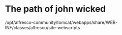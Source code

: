 # The path of john wicked
/opt/alfresco-community/tomcat/webapps/share/WEB-INF/classes/alfresco/site-webscripts
